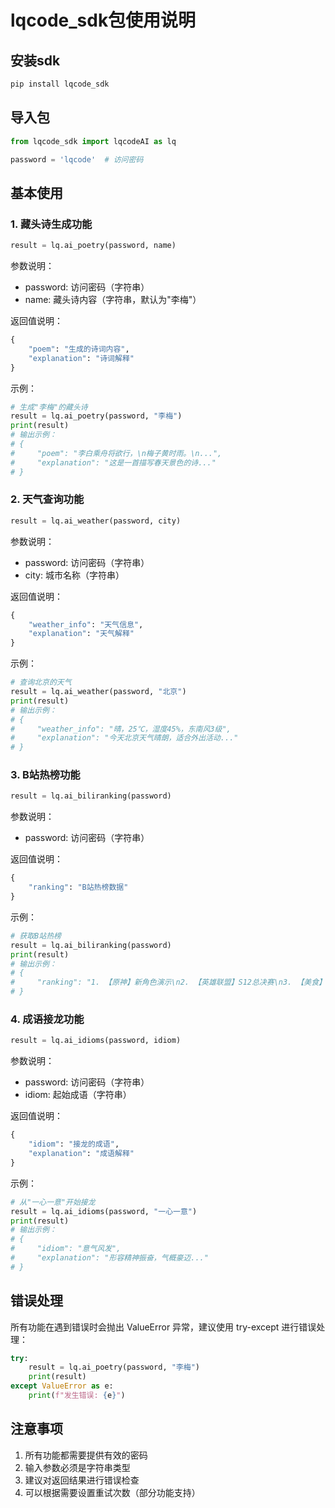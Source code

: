 # lqcode_sdk包使用说明

## 安装sdk
```bash
pip install lqcode_sdk
```

## 导入包
```python
from lqcode_sdk import lqcodeAI as lq

password = 'lqcode'  # 访问密码
```

## 基本使用

### 1. 藏头诗生成功能
```python
result = lq.ai_poetry(password, name)
```
参数说明：
- password: 访问密码（字符串）
- name: 藏头诗内容（字符串，默认为"李梅"）

返回值说明：
```python
{
    "poem": "生成的诗词内容",
    "explanation": "诗词解释"
}
```

示例：
```python
# 生成"李梅"的藏头诗
result = lq.ai_poetry(password, "李梅")
print(result)
# 输出示例：
# {
#     "poem": "李白乘舟将欲行，\n梅子黄时雨。\n...",
#     "explanation": "这是一首描写春天景色的诗..."
# }
```

### 2. 天气查询功能
```python
result = lq.ai_weather(password, city)
```
参数说明：
- password: 访问密码（字符串）
- city: 城市名称（字符串）

返回值说明：
```python
{
    "weather_info": "天气信息",
    "explanation": "天气解释"
}
```

示例：
```python
# 查询北京的天气
result = lq.ai_weather(password, "北京")
print(result)
# 输出示例：
# {
#     "weather_info": "晴，25℃，湿度45%，东南风3级",
#     "explanation": "今天北京天气晴朗，适合外出活动..."
# }
```

### 3. B站热榜功能
```python
result = lq.ai_biliranking(password)
```
参数说明：
- password: 访问密码（字符串）

返回值说明：
```python
{
    "ranking": "B站热榜数据"
}
```

示例：
```python
# 获取B站热榜
result = lq.ai_biliranking(password)
print(result)
# 输出示例：
# {
#     "ranking": "1. 【原神】新角色演示\n2. 【英雄联盟】S12总决赛\n3. 【美食】家常菜教程..."
# }
```

### 4. 成语接龙功能
```python
result = lq.ai_idioms(password, idiom)
```
参数说明：
- password: 访问密码（字符串）
- idiom: 起始成语（字符串）

返回值说明：
```python
{
    "idiom": "接龙的成语",
    "explanation": "成语解释"
}
```

示例：
```python
# 从"一心一意"开始接龙
result = lq.ai_idioms(password, "一心一意")
print(result)
# 输出示例：
# {
#     "idiom": "意气风发",
#     "explanation": "形容精神振奋，气概豪迈..."
# }
```

## 错误处理
所有功能在遇到错误时会抛出 ValueError 异常，建议使用 try-except 进行错误处理：
```python
try:
    result = lq.ai_poetry(password, "李梅")
    print(result)
except ValueError as e:
    print(f"发生错误: {e}")
```

## 注意事项
1. 所有功能都需要提供有效的密码
2. 输入参数必须是字符串类型
3. 建议对返回结果进行错误检查
4. 可以根据需要设置重试次数（部分功能支持）

